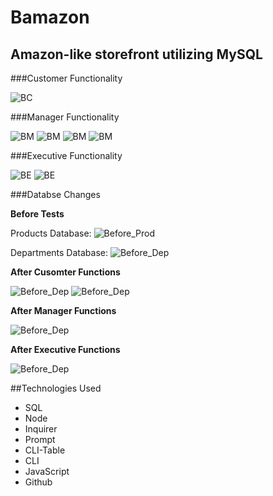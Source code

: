 # Bamazon
## Amazon-like storefront utilizing MySQL

###Customer Functionality

![BC](/functionalityPics/BamazonCustomer.png)

###Manager Functionality

![BM](/functionalityPics/BamazonManager_0.png)
![BM](/functionalityPics/BamazonManager_1.png)
![BM](/functionalityPics/BamazonManager_2.png)
![BM](/functionalityPics/BamazonManager_3.png)

###Executive Functionality

![BE](/functionalityPics/BamazonExecutive1.png)
![BE](/functionalityPics/BamazonExecutive2.png)

###Databse Changes

**Before Tests**

Products Database:
![Before_Prod](/functionalityPics/ProductDB_Before.png)

Departments Database:
![Before_Dep](/functionalityPics/DepartmentsDB_Before.png)

**After Cusomter Functions**

![Before_Dep](/functionalityPics/BC_DepartmentsDB_After.png)
![Before_Dep](/functionalityPics/BC_ProductDB_After.png)

**After Manager Functions**

![Before_Dep](/functionalityPics/BM_After.png)

**After Executive Functions**

![Before_Dep](/functionalityPics/BE_After.png)

##Technologies Used

* SQL
* Node
* Inquirer
* Prompt
* CLI-Table
* CLI
* JavaScript
* Github
